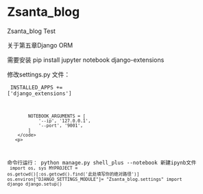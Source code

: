 # Zsanta_blog
Zsanta_blog Test


关于第五章Django ORM

需要安装 pip install jupyter notebook django-extensions

修改settings.py 文件：
       <p> 
        <code>
            INSTALLED_APPS += ['django_extensions']

            NOTEBOOK_ARGUMENTS = [
                '--ip', '127.0.0.1',
                '--port', '9001',
            ]
        </code>
       <p>
命令行运行：
python manage.py shell_plus --notebook
新建ipynb文件
   <code>
      import os, sys
      MYPROJECT = os.getcwd()[:os.getcwd().find('此处填写你的绝对路径')]
      os.environ["DJANGO_SETTINGS_MODULE"]= "Zsanta_blog.settings"
      import django
      django.setup()
   </code>